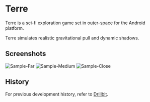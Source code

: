 # Terre
Terre is a sci-fi exploration game set in outer-space for the Android platform.

Terre simulates realistic gravitational pull and dynamic shadows.

## Screenshots
![Sample-Far](https://cloud.githubusercontent.com/assets/5790854/7196366/7b29b2a8-e49e-11e4-8f82-5878593b636a.png)
![Sample-Medium](https://cloud.githubusercontent.com/assets/5790854/7196367/7b2b775a-e49e-11e4-870d-9e2890d35ddf.png)
![Sample-Close](https://cloud.githubusercontent.com/assets/5790854/7196368/7b2c28bc-e49e-11e4-9c56-842b0d8d540f.png)

## History
For previous development history, refer to [Drillbit][1].

[1]: https://github.com/lizuqiliang/Drillbit